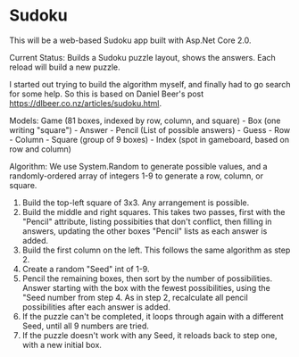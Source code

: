 # Sudoku

This will be a web-based Sudoku app built with Asp.Net Core 2.0.

Current Status: Builds a Sudoku puzzle layout, shows the answers. Each reload will build a new puzzle.

I started out trying to build the algorithm myself, and finally had to go search for some help. So this is based on Daniel Beer's post https://dlbeer.co.nz/articles/sudoku.html.

Models:
  Game (81 boxes, indexed by row, column, and square)
    - Box (one writing "square")
      - Answer
      - Pencil (List<int> of possible answers)
      - Guess
      - Row
      - Column
      - Square (group of 9 boxes)
      - Index (spot in gameboard, based on row and column)
    
Algorithm:
  We use System.Random to generate possible values, and a randomly-ordered array of integers 1-9 to generate a row, column, or square.
  1. Build the top-left square of 3x3. Any arrangement is possible.
  2. Build the middle and right squares. This takes two passes, first with the "Pencil" attribute, listing possibities that don't conflict, then filling in answers, updating the other boxes "Pencil" lists as each answer is added.
  3. Build the first column on the left. This follows the same algorithm as step 2.
  4. Create a random "Seed" int of 1-9.
  5. Pencil the remaining boxes, then sort by the number of possibilities. Answer starting with the box with the fewest possibilities, using the "Seed number from step 4. As in step 2, recalculate all pencil possibilities after each answer is added.
  6. If the puzzle can't be completed, it loops through again with a different Seed, until all 9 numbers are tried.
  7. If the puzzle doesn't work with any Seed, it reloads back to step one, with a new initial box.
